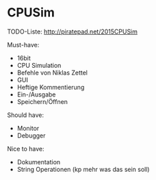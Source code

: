 CPUSim
======
TODO-Liste: http://piratepad.net/2015CPUSim

Must-have:
- 16bit
- CPU Simulation
- Befehle von Niklas Zettel
- GUI
- Heftige Kommentierung
- Ein-/Ausgabe
- Speichern/Öffnen

Should have:
- Monitor
- Debugger

Nice to have:
- Dokumentation
- String Operationen (kp mehr was das sein soll)
